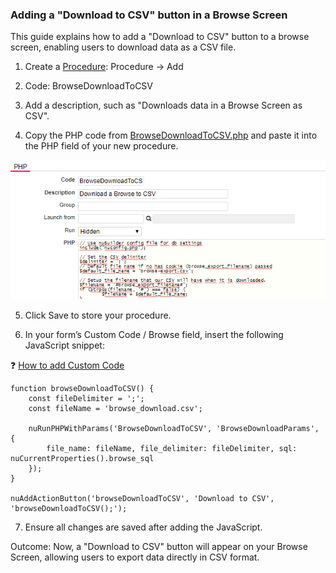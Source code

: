 ### Adding a "Download to CSV" button in a Browse Screen

This guide explains how to add a "Download to CSV" button to a browse screen, enabling users to download data as a CSV file.

1. Create a [Procedure](https://wiki.nubuilder.cloud/nubuilderforte/index.php/Procedures): Procedure -> Add

2. Code: BrowseDownloadToCSV

3. Add a description, such as "Downloads data in a Browse Screen as CSV".

4. Copy the PHP code from [BrowseDownloadToCSV.php](BrowseDownloadToCSV.php) and paste it into the PHP field of your new procedure.

<p align="left">
  <img src="screenshots/BrowseDownloadToCSV.png">
</p>

5. Click Save to store your procedure.

6. In your form’s Custom Code / Browse field, insert the following JavaScript snippet:

❓ [How to add Custom Code](/codelib/common/form_add_custom_code_javascript.gif)

```
function browseDownloadToCSV() {
    const fileDelimiter = ';';
    const fileName = 'browse_download.csv';

    nuRunPHPWithParams('BrowseDownloadToCSV', 'BrowseDownloadParams', {
        file_name: fileName, file_delimiter: fileDelimiter, sql: nuCurrentProperties().browse_sql
    });
}

nuAddActionButton('browseDownloadToCSV', 'Download to CSV', 'browseDownloadToCSV();');
```

7. Ensure all changes are saved after adding the JavaScript.

Outcome: Now, a "Download to CSV" button will appear on your Browse Screen, allowing users to export data directly in CSV format.

